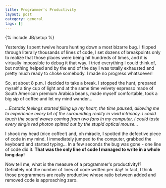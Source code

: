 ```yaml
---
title: Programmer's Productivity
layout: post
category: general
tags: []
---
```

{% include JB/setup %}

Yesterday I spent twelve hours hunting down a most bizarre bug. I
flipped through literally thousands of lines of code, I set dozens of
breakpoints only to realize that those places were being hit hundreds of
times, and it is virtually impossible to debug it that way. I tried
everything I could think of, but nothing helped and by the end of the
day I was totally exhausted and pretty much ready to choke somebody. I
made no progress whatsoever!

So, at about 8 p.m. I decided to take a break. I stopped the hunt,
prepared myself a tiny cup of light and at the same time velvety
espresso made of South American premium Arabica beans, made myself
comfortable, took a big sip of coffee and let my mind wander...

*...Ecstatic feelings started filling up my heart, the time paused,
allowing me to experience every bit of the surrounding reality in vivid
intricacy. I could touch the sound waves coming from two fans in my
computer, I could taste every single red photon spitted out by the
stupid optical mouse...*

I shook my head (nice coffee!) and, oh miracle, I spotted the defective
piece of code in my mind. I immediately jumped to the computer, grabbed
the keyboard and started typing... In a few seconds the bug was gone -
one line of code did it. **That was the only line of code I managed to
write in a whole long day!**

Now tell me, what is the measure of a programmer's productivity!?
Definitely not the number of lines of code written per day! In fact, I
think those programmers are really productive whose ratio between added
and removed code is approaching zero.
